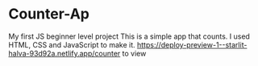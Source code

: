 # Counter-Ap
My first JS beginner level project
This is a simple app that counts. I used HTML, CSS and JavaScript to make it.
https://deploy-preview-1--starlit-halva-93d92a.netlify.app/counter to view 
